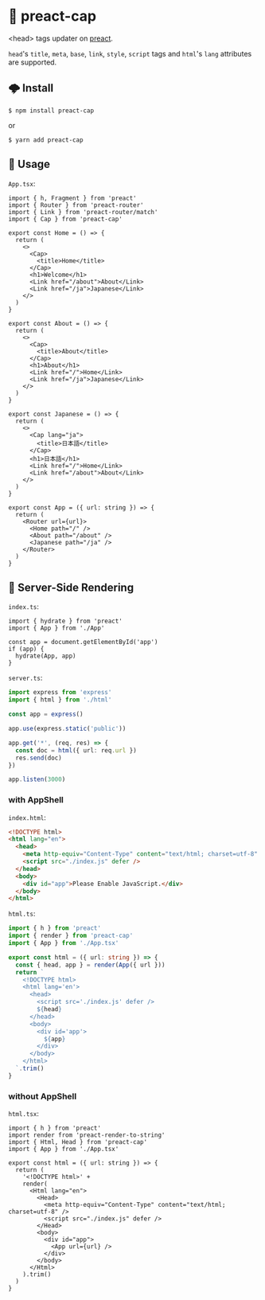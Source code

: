 # 🧢 preact-cap

&lt;head> tags updater on [preact](https://github.com/preactjs/preact).

`head`'s `title`, `meta`, `base`, `link`, `style`, `script` tags and `html`'s `lang` attributes are supported.

## 🌩 Install

```shell
$ npm install preact-cap
```

or

```shell
$ yarn add preact-cap
```

## 🎸 Usage

`App.tsx`:

```tsx
import { h, Fragment } from 'preact'
import { Router } from 'preact-router'
import { Link } from 'preact-router/match'
import { Cap } from 'preact-cap'

export const Home = () => {
  return (
    <>
      <Cap>
        <title>Home</title>
      </Cap>
      <h1>Welcome</h1>
      <Link href="/about">About</Link>
      <Link href="/ja">Japanese</Link>
    </>
  )
}

export const About = () => {
  return (
    <>
      <Cap>
        <title>About</title>
      </Cap>
      <h1>About</h1>
      <Link href="/">Home</Link>
      <Link href="/ja">Japanese</Link>
    </>
  )
}

export const Japanese = () => {
  return (
    <>
      <Cap lang="ja">
        <title>日本語</title>
      </Cap>
      <h1>日本語</h1>
      <Link href="/">Home</Link>
      <Link href="/about">About</Link>
    </>
  )
}

export const App = ({ url: string }) => {
  return (
    <Router url={url}>
      <Home path="/" />
      <About path="/about" />
      <Japanese path="/ja" />
    </Router>
  )
}
```

## 🎨 Server-Side Rendering

`index.ts`:

```tsx
import { hydrate } from 'preact'
import { App } from './App'

const app = document.getElementById('app')
if (app) {
  hydrate(App, app)
}
```

`server.ts`:

```ts
import express from 'express'
import { html } from './html'

const app = express()

app.use(express.static('public'))

app.get('*', (req, res) => {
  const doc = html({ url: req.url })
  res.send(doc)
})

app.listen(3000)
```

### with AppShell

`index.html`:

```html
<!DOCTYPE html>
<html lang="en">
  <head>
    <meta http-equiv="Content-Type" content="text/html; charset=utf-8" />
    <script src="./index.js" defer />
  </head>
  <body>
    <div id="app">Please Enable JavaScript.</div>
  </body>
</html>
```

`html.ts`:

```ts
import { h } from 'preact'
import { render } from 'preact-cap'
import { App } from './App.tsx'

export const html = ({ url: string }) => {
  const { head, app } = render(App({ url }))
  return `
    <!DOCTYPE html>
    <html lang='en'>
      <head>
        <script src='./index.js' defer />
        ${head}
      </head>
      <body>
        <div id='app'>
          ${app}
        </div>
      </body>
    </html>
  `.trim()
}
```

### without AppShell

`html.tsx`:

```tsx
import { h } from 'preact'
import render from 'preact-render-to-string'
import { Html, Head } from 'preact-cap'
import { App } from './App.tsx'

export const html = ({ url: string }) => {
  return (
    '<!DOCTYPE html>' +
    render(
      <Html lang="en">
        <Head>
          <meta http-equiv="Content-Type" content="text/html; charset=utf-8" />
          <script src="./index.js" defer />
        </Head>
        <body>
          <div id="app">
            <App url={url} />
          </div>
        </body>
      </Html>
    ).trim()
  )
}
```
